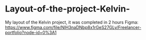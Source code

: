 # Layout-of-the-project-Kelvin-
My layout of the Kelvin project, it was completed in 2 hours
Figma: https://www.figma.com/file/NlH3naDNbp8x1rGeS27GLy/Freelancer-portfolio?node-id=0%3A1
